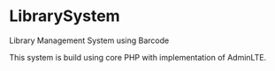 # LibrarySystem
Library Management System using Barcode


This system is build using core PHP with implementation of AdminLTE.
